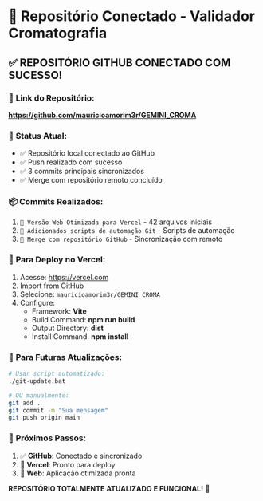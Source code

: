 # 🔗 Repositório Conectado - Validador Cromatografia

## ✅ REPOSITÓRIO GITHUB CONECTADO COM SUCESSO!

### 📍 **Link do Repositório:**
**https://github.com/mauricioamorim3r/GEMINI_CROMA**

### 🎯 **Status Atual:**
- ✅ Repositório local conectado ao GitHub
- ✅ Push realizado com sucesso
- ✅ 3 commits principais sincronizados
- ✅ Merge com repositório remoto concluído

### 📦 **Commits Realizados:**
1. `🚀 Versão Web Otimizada para Vercel` - 42 arquivos iniciais
2. `📝 Adicionados scripts de automação Git` - Scripts de automação
3. `🔄 Merge com repositório GitHub` - Sincronização com remoto

### 🚀 **Para Deploy no Vercel:**
1. Acesse: https://vercel.com
2. Import from GitHub
3. Selecione: `mauricioamorim3r/GEMINI_CROMA`
4. Configure:
   - Framework: **Vite**
   - Build Command: **npm run build**
   - Output Directory: **dist**
   - Install Command: **npm install**

### 🔧 **Para Futuras Atualizações:**
```bash
# Usar script automatizado:
./git-update.bat

# OU manualmente:
git add .
git commit -m "Sua mensagem"
git push origin main
```

### 🌟 **Próximos Passos:**
1. ✅ **GitHub**: Conectado e sincronizado
2. 🚀 **Vercel**: Pronto para deploy
3. 📱 **Web**: Aplicação otimizada pronta

**REPOSITÓRIO TOTALMENTE ATUALIZADO E FUNCIONAL!** 🎉
